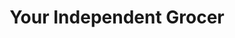 ---
title: "Your Independent Grocer"
url: /haliburton/your-independent-grocer/
shop: supermarket
---